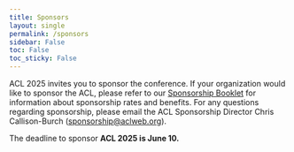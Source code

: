 ```yaml
---
title: Sponsors
layout: single
permalink: /sponsors
sidebar: False
toc: False
toc_sticky: False
---
```

ACL 2025 invites you to sponsor the conference.  If your organization would like to sponsor the ACL, please refer to our [Sponsorship Booklet](/assets/Sponsorship%20brochure%20for%20ACL%202025%20conferences%20-%202025-01-01.pdf) for information about sponsorship rates and benefits. For any questions regarding sponsorship, please email the ACL Sponsorship Director Chris Callison-Burch (<sponsorship@aclweb.org>). 

The deadline to sponsor **ACL 2025 is June 10.**
